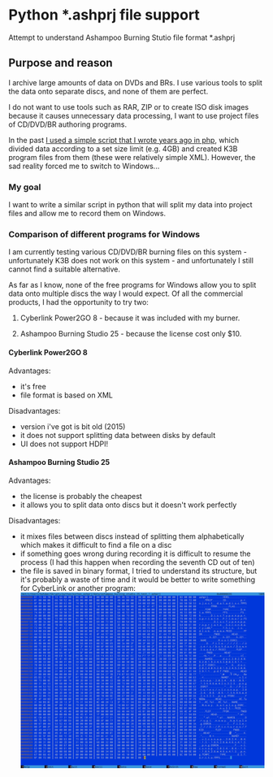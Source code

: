 # Python *.ashprj file support

Attempt to understand Ashampoo Burning Stutio file format *.ashprj

## Purpose and reason

I archive large amounts of data on DVDs and BRs. I use various tools to split the data onto separate discs, and none of them are perfect.

I do not want to use tools such as RAR, ZIP or to create ISO disk images because it causes unnecessary data processing, I want to use project files of CD/DVD/BR authoring programs.

In the past [I used a simple script that I wrote years ago in php](https://github.com/bohdanbobrowski/k3b_backuptool), which divided data according to a set size limit (e.g. 4GB) and created K3B program files from them (these were relatively simple XML). However, the sad reality forced me to switch to Windows...

### My goal

I want to write a similar script in python that will split my data into project files and allow me to record them on Windows.

### Comparison of different programs for Windows

I am currently testing various CD/DVD/BR burning files on this system - unfortunately K3B does not work on this system - and unfortunately I still cannot find a suitable alternative.

As far as I know, none of the free programs for Windows allow you to split data onto multiple discs the way I would expect. Of all the commercial products, I had the opportunity to try two:

1. Cyberlink Power2GO 8 - because it was included with my burner.

2. Ashampoo Burning Studio 25 - because the license cost only $10.

#### Cyberlink Power2GO 8

Advantages:
- it's free
- file format is based on XML

Disadvantages:
- version i've got is bit old (2015)
- it does not support splitting data between disks by default
- UI does not support HDPI!

#### Ashampoo Burning Studio 25

Advantages:
- the license is probably the cheapest
- it allows you to split data onto discs but it doesn't work perfectly

Disadvantages:
- it mixes files between discs instead of splitting them alphabetically which makes it difficult to find a file on a disc
- if something goes wrong during recording it is difficult to resume the process (I had this happen when recording the seventh CD out of ten)
- the file is saved in binary format, I tried to understand its structure, but it's probably a waste of time and it would be better to write something for CyberLink or another program:
![ashprj_in_hex_editor.png](ashprj_in_hex_editor.png)